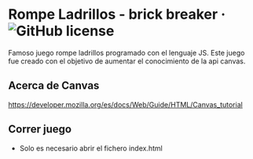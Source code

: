 # Rompe Ladrillos - brick breaker &middot; ![GitHub license](https://img.shields.io/badge/license-MIT-blue.svg)

Famoso juego rompe ladrillos programado con el lenguaje JS. Este juego fue creado con el objetivo de aumentar el conocimiento de la api canvas.

## Acerca de Canvas

https://developer.mozilla.org/es/docs/Web/Guide/HTML/Canvas_tutorial

## Correr juego

* Solo es necesario abrir el fichero index.html